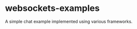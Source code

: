 websockets-examples
===================

A simple chat example implemented using various frameworks.